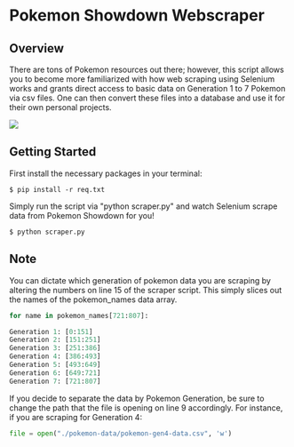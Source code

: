# Pokemon Showdown Webscraper

## Overview
There are tons of Pokemon resources out there; however, this script allows you to become more familiarized with how web scraping using Selenium works and grants direct access to basic data on Generation 1 to 7 Pokemon via csv files. One can then convert these files into a database and use it for their own personal projects.

![](https://res.cloudinary.com/emanon/image/upload/c_scale,h_600,w_1000/v1533412224/todos-21-iniciais-shiny-6-ivs-pokemon-sun-moon-ou-ultra-D_NQ_NP_629320-MLB26464649284_112017-F.jpg)

## Getting Started
First install the necessary packages in your terminal:
```
$ pip install -r req.txt
```
Simply run the script via "python scraper.py" and watch Selenium scrape data from Pokemon Showdown for you!
```
$ python scraper.py
```


## Note
You can dictate which generation of pokemon data you are scraping by altering the numbers on line 15 of the scraper script. This simply slices out the names of the pokemon_names data array.

```python
for name in pokemon_names[721:807]:
```
```python
Generation 1: [0:151]
Generation 2: [151:251]
Generation 3: [251:386]
Generation 4: [386:493]
Generation 5: [493:649]
Generation 6: [649:721]
Generation 7: [721:807]
```
If you decide to separate the data by Pokemon Generation, be sure to change the path that the file is opening on line 9 accordingly. For instance, if you are scraping for Generation 4:

```python
file = open("./pokemon-data/pokemon-gen4-data.csv", 'w')
```
